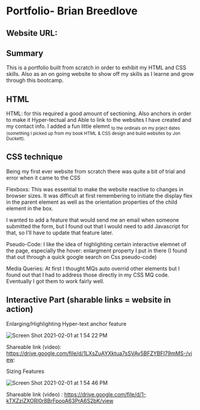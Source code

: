 
# Portfolio- Brian Breedlove

## Website URL: 

## Summary

This is a portfolio built from scratch in order to exhibit my HTML and CSS skills. Also as an on going website to show off my skills as I learne and grow through this bootcamp.

## HTML 

HTML: for this required a good amount of sectioning. Also anchors in order to make it Hyper-tectual and Able to link to the websites I have created and my contact info. I added a fun little elemnt  <sub> to the ordinals on my prject dates (something I picked up from my book HTML & CSS design and build websites by Jon Duckett). 

## CSS technique

Being my first ever website from scratch there was quite a bit of trial and error when it came to the CSS

Flexboxs: This was essential to make the website reactive to changes in browser sizes. It was difficult at first remembering to initiate the display flex in the parent element as well as the orientation properties of the child element in the box.

I wanted to add a feature that would send me an email when someone submitted the form, but I found out that I would need to add Javascript for that, so I'll have to update that feature later. 

Pseudo-Code: I like the idea of highlighting certain interactive elemnet of the page, especially the hover: enlargment property I put in there (I found that out  through a quick google search on Css pseudo-code)

Media Queries: At first I thought MQs auto overrid other elements but I found out that I had to address those directly in my CSS MQ code. Eventually I got them to work fairly well. 


## Interactive Part (sharable links = website in action)

Enlarging/Highlighting Hyper-text anchor feature

![Screen Shot 2021-02-01 at 1 54 22 PM](https://user-images.githubusercontent.com/76604281/106519464-8e4ab780-6498-11eb-95d0-2bfa5bddbe05.png)




Shareable link (video):  https://drive.google.com/file/d/1LXsZuAYXktua7sSVAv5BFZYBFI79mMS-/view:



Sizing Features

![Screen Shot 2021-02-01 at 1 54 46 PM](https://user-images.githubusercontent.com/76604281/106519640-d8339d80-6498-11eb-9265-3ae12024ddc8.png)


  Shareable link (video) : https://drive.google.com/file/d/1-kTXZziZXORI0r8BrFpooA63PrA6S2bK/view 
